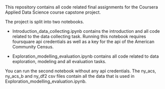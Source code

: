 This repository contains all code related final assignments for the Coursera Applied Data Science course capstone project.

The project is split into two notebooks.

- Introduction_data_collecting.ipynb contains the introduction and all code related to the data collecting task. Running this notebook requires foursquare api credentials as well as a key for the api of the American Community Census.
	
- Exploration_modelling_evaluation.ipynb contains all code related to data exploration, modeling and all evaluation tasks.


You can run the second notebook without any api credentials. The ny_acs, ny_acs_b and ny_df2 csv files contain all the data that is used in Exploration_modelling_evaluation.ipynb.
